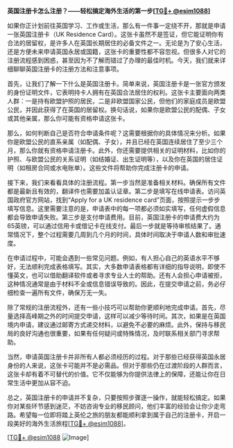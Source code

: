 **英国注册卡怎么注册？——轻松搞定海外生活的第一步[[TG💪+ @esim1088](https://t.me/s/esim1088)]**

如果你正计划前往英国学习、工作或生活，那么有一件事一定绕不开，那就是申请一张英国注册卡（UK Residence Card）。这张卡虽然不是签证，但它能证明你有合法的居留权，是许多人在英国长期居住的必备文件之一。无论是为了安心生活，还是方便未来申请英国永居或国籍，这张卡的重要性都不容忽视。但很多人对它的注册流程感到困惑，甚至因为不了解而错过了办理的最佳时机。今天，我们就来详细聊聊英国注册卡的注册方法和注意事项。

首先，让我们了解一下什么是英国注册卡。简单来说，英国注册卡是一张官方颁发的身份证明文件，它表明持卡人拥有在英国合法居住的权利。这张卡主要面向两类人群：一是持有欧盟护照的居民，二是非欧盟国家公民，但他们的家庭成员是欧盟公民，并因此获得了在英国的居留权。换句话说，如果你是欧盟公民的配偶、子女或其他亲属，那么你可能有资格申请这张卡。

那么，如何判断自己是否符合申请条件呢？这需要根据你的具体情况来分析。如果你是欧盟公民的直系亲属（如配偶、子女），并且已经在英国连续居住了至少三个月，那么你就有资格申请注册卡。此外，你还需要提供相关的证明材料，比如你的护照、与欧盟公民的关系证明（如结婚证、出生证明等），以及你在英国的居住证明（如租房合同或水电账单）。这些文件将帮助你完成注册卡的申请。

接下来，我们来看看具体的注册流程。第一步当然是准备相关材料。确保所有文件都是最新且有效的，翻译件也需要加盖认证章。第二步是填写在线申请表。访问英国政府官方网站，找到“Apply for a UK residence card”页面，按照提示一步步填写信息。这里需要注意的是，申请表中的每一项都必须如实填写，任何虚假信息都会导致申请失败。第三步是支付申请费用。目前，英国注册卡的申请费大约为65英镑，可以通过信用卡或借记卡在线支付。最后一步就是等待审核结果了。通常情况下，整个过程需要几周到几个月的时间，具体时间取决于申请人数和审批速度。

在申请过程中，可能会遇到一些常见问题。例如，有人担心自己的英语水平不够好，无法顺利完成表格填写。其实，大多数申请表格都有详细的指导说明，即使不懂英文，也可以借助翻译软件或者寻求专业人士的帮助。还有人会担心申请被拒，这种情况通常是由于材料不全或信息错误导致的。因此，在提交申请之前，务必仔细检查一遍所有文件，确保万无一失。

除了常规的注册流程外，还有一些小技巧可以帮助你更顺利地完成申请。首先，尽量选择高峰期之外的时间提交申请，这样可以减少等待时间。其次，如果是在英国境内申请，建议通过邮寄方式递交材料，以避免不必要的麻烦。此外，保持与移民局的良好沟通也很重要，如果有任何疑问或特殊情况，及时联系相关部门寻求帮助。

当然，申请英国注册卡并非所有人都必须经历的过程。对于那些已经获得英国永居身份的人来说，这张卡可能并不是必需品。但对于那些仍在过渡阶段的人群而言，这张卡却有着不可替代的价值。它不仅能够为你提供法律上的保障，还能让你在日常生活中更加从容不迫。

总之，英国注册卡的申请并不复杂，只要按照步骤逐一操作，就能轻松搞定。如果你对某些环节感到迷茫，不妨咨询专业的移民顾问，他们丰富的经验会让你少走弯路。希望每一位即将踏上英伦之旅的朋友都能顺利拿到属于自己的注册卡，开启一段美好的海外生活旅程[[TG💪+ @esim1088](https://t.me/s/esim1088)]。

[[TG💪+ @esim1088](https://t.me/s/esim1088) ![Image](https://i.postimg.cc/4NQfJmqS/Snipaste-2025-05-13-00-14-12.png)]